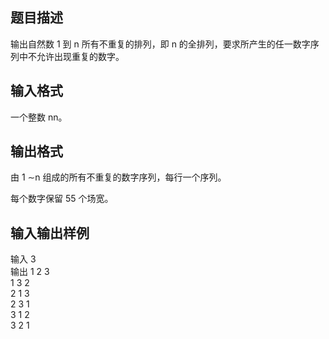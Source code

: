 ## 题目描述
输出自然数 1 到 n 所有不重复的排列，即 n 的全排列，要求所产生的任一数字序列中不允许出现重复的数字。

## 输入格式
一个整数 nn。

## 输出格式
由 1 ∼n 组成的所有不重复的数字序列，每行一个序列。

每个数字保留 55 个场宽。

## 输入输出样例
输入 
3  
输出 
1    2    3  
1    3    2  
2    1    3  
2    3    1  
3    1    2  
3    2    1  